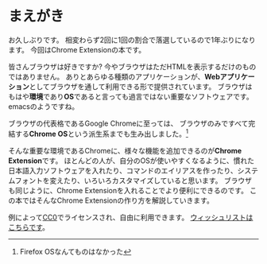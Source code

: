 # まえがき

お久しぶりです。
相変わらず2回に1回の割合で落選しているので1年ぶりになります。
今回はChrome Extensionの本です。

皆さんブラウザは好きですか?
今やブラウザはただHTMLを表示するだけのものではありません。
ありとあらゆる種類のアプリケーションが、**Webアプリケーション**としてブラウザを通して利用できる形で提供されています。
ブラウザはもはや**環境**であり**OS**であると言っても過言ではない重要なソフトウェアです。
emacsのようですね。

ブラウザの代表格であるGoogle Chromeに至っては、
ブラウザのみですべて完結する**Chrome OS**という派生系までも生み出しました。[^1]

[^1]: Firefox OSなんてものはなかった

そんな重要な環境であるChromeに、様々な機能を追加できるのが**Chrome Extension**です。
ほとんどの人が、自分のOSが使いやすくなるように、慣れた日本語入力ソフトウェアを入れたり、コマンドのエイリアスを作ったり、システムフォントを変えたり、いろいろカスタマイズしていると思います。
ブラウザも同じように、Chrome Extensionを入れることでより便利にできるのです。
この本ではそんなChrome Extensionの作り方を解説していきます。

例によって[CC0](https://creativecommons.org/choose/zero/)でライセンスされ、自由に利用できます。
[ウィッシュリストはこちらです](https://twishli.st/masarakki)。
